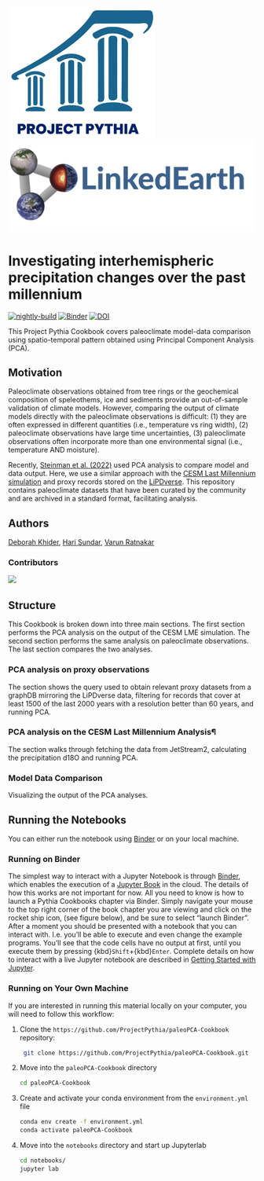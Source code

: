 <img src="thumbnail.png" alt="thumbnail" width="300"/>
<img src="https://github.com/LinkedEarth/Logos/blob/master/LinkedEarth/LinkedEarth_medium.png?raw=true" alt="LinkedEarth Logo" width="500">

# Investigating interhemispheric precipitation changes over the past millennium

[![nightly-build](https://github.com/ProjectPythia/paleoPCA-Cookbook/actions/workflows/nightly-build.yaml/badge.svg)](https://github.com/ProjectPythia/paleoPCA-Cookbook/actions/workflows/nightly-build.yaml)
[![Binder](https://binder.projectpythia.org/badge_logo.svg)](https://binder.projectpythia.org/v2/gh/ProjectPythia/paleoPCA-Cookbook/main?labpath=notebooks)
[![DOI](https://zenodo.org/badge/813352705.svg)](https://zenodo.org/badge/latestdoi/813352705)

This Project Pythia Cookbook covers paleoclimate model-data comparison using spatio-temporal pattern obtained using Principal Component Analysis (PCA).

## Motivation

Paleoclimate observations obtained from tree rings or the geochemical composition of speleothems, ice and sediments provide an out-of-sample validation of climate models. However, comparing the output of climate models directly with the paleoclimate observations is difficult: (1) they are often expressed in different quantities (i.e., temperature vs ring width), (2) paleoclimate observations have large time uncertainties, (3) paleoclimate observations often incorporate more than one environmental signal (i.e., temperature AND moisture).

Recently, [Steinman et al. (2022)](https://doi.org/10.1073/pnas.2120015119) used PCA analysis to compare model and data output. Here, we use a similar approach with the [CESM Last Millennium simulation](https://www2.cesm.ucar.edu/models/cesm1.2/) and proxy records stored on the [LiPDverse](https://lipdverse.org). This repository contains paleoclimate datasets that have been curated by the community and are archived in a standard format, facilitating analysis. 

## Authors

[Deborah Khider](https://github.com/khider), [Hari Sundar](https://github.com/sriharisundar), [Varun Ratnakar](https://github.com/varunratnakar)

### Contributors

<a href="https://github.com/ProjectPythia/paleoPCA-Cookbook/graphs/contributors">
  <img src="https://contrib.rocks/image?repo=ProjectPythia/paleoPCA-Cookbook" />
</a>

## Structure

This Cookbook is broken down into three main sections. The first section performs the PCA analysis on the output of the CESM LME simulation. The second section performs the same analysis on paleoclimate observations. The last section compares the two analyses.

### PCA analysis on proxy observations

The section shows the query used to obtain relevant proxy datasets from a graphDB mirroring the LiPDverse data, filtering for records that cover at least 1500 of the last 2000 years with a resolution better than 60 years, and running PCA.

### PCA analysis on the CESM Last Millennium Analysis¶

The section walks through fetching the data from JetStream2, calculating the precipitation d18O and running PCA. 


### Model Data Comparison

Visualizing the output of the PCA analyses. 

## Running the Notebooks

You can either run the notebook using [Binder](https://binder.projectpythia.org/) or on your local machine.

### Running on Binder

The simplest way to interact with a Jupyter Notebook is through
[Binder](https://binder.projectpythia.org/), which enables the execution of a
[Jupyter Book](https://jupyterbook.org) in the cloud. The details of how this works are not
important for now. All you need to know is how to launch a Pythia
Cookbooks chapter via Binder. Simply navigate your mouse to
the top right corner of the book chapter you are viewing and click
on the rocket ship icon, (see figure below), and be sure to select
“launch Binder”. After a moment you should be presented with a
notebook that you can interact with. I.e. you’ll be able to execute
and even change the example programs. You’ll see that the code cells
have no output at first, until you execute them by pressing
{kbd}`Shift`\+{kbd}`Enter`. Complete details on how to interact with
a live Jupyter notebook are described in [Getting Started with
Jupyter](https://foundations.projectpythia.org/foundations/getting-started-jupyter.html).

### Running on Your Own Machine

If you are interested in running this material locally on your computer, you will need to follow this workflow:

1. Clone the `https://github.com/ProjectPythia/paleoPCA-Cookbook` repository:

   ```bash
    git clone https://github.com/ProjectPythia/paleoPCA-Cookbook.git
   ```

1. Move into the `paleoPCA-Cookbook` directory
   ```bash
   cd paleoPCA-Cookbook
   ```
1. Create and activate your conda environment from the `environment.yml` file
   ```bash
   conda env create -f environment.yml
   conda activate paleoPCA-Cookbook
   ```
1. Move into the `notebooks` directory and start up Jupyterlab
   ```bash
   cd notebooks/
   jupyter lab
   ```

